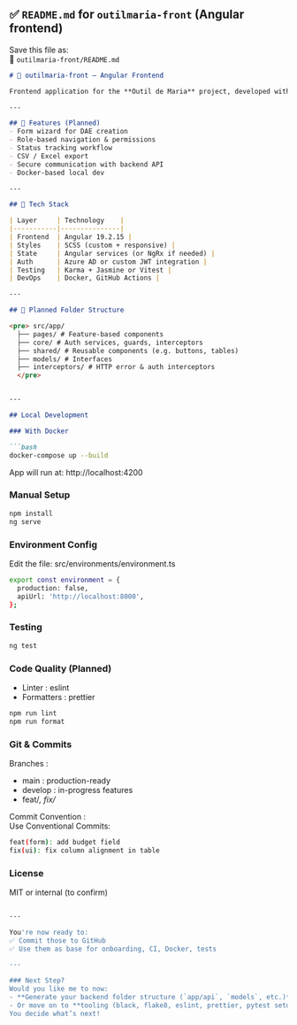 ## ✅ `README.md` for `outilmaria-front` (Angular frontend)

Save this file as:  
📄 `outilmaria-front/README.md`

```markdown
# 🧩 outilmaria-front — Angular Frontend

Frontend application for the **Outil de Maria** project, developed with **Angular 19.2.15**. It allows internal users to submit and track DAE requests via a clean and responsive UI.

---

## 🌟 Features (Planned)
- Form wizard for DAE creation
- Role-based navigation & permissions
- Status tracking workflow
- CSV / Excel export
- Secure communication with backend API
- Docker-based local dev

---

## 🧰 Tech Stack

| Layer     | Technology    |
|-----------|---------------|
| Frontend  | Angular 19.2.15 |
| Styles    | SCSS (custom + responsive) |
| State     | Angular services (or NgRx if needed) |
| Auth      | Azure AD or custom JWT integration |
| Testing   | Karma + Jasmine or Vitest |
| DevOps    | Docker, GitHub Actions |

---

## 📁 Planned Folder Structure

<pre> src/app/ 
  ├── pages/ # Feature-based components 
  ├── core/ # Auth services, guards, interceptors
  ├── shared/ # Reusable components (e.g. buttons, tables)
  ├── models/ # Interfaces
  ├── interceptors/ # HTTP error & auth interceptors
  </pre>


---

## Local Development

### With Docker

```bash
docker-compose up --build
```

App will run at: http://localhost:4200

### Manual Setup 
```bash
npm install
ng serve
```

### Environment Config 

Edit the file:
src/environments/environment.ts

```bash
export const environment = {
  production: false,
  apiUrl: 'http://localhost:8000',
};
```

### Testing 
```bash
ng test
```


### Code Quality (Planned)
- Linter : eslint
- Formatters : prettier

```bash
npm run lint
npm run format
```

### Git & Commits 
Branches : 
- main : production-ready
- develop : in-progress features
- feat/*, fix/*

Commit Convention :  
Use Conventional Commits:
```bash
feat(form): add budget field
fix(ui): fix column alignment in table
```

### License
MIT or internal (to confirm)
```bash

---

You're now ready to:
✅ Commit those to GitHub  
✅ Use them as base for onboarding, CI, Docker, tests

---

### Next Step?
Would you like me to now:
- **Generate your backend folder structure (`app/api`, `models`, etc.)** with stubs you can start filling?
- Or move on to **tooling (black, flake8, eslint, prettier, pytest setup)**?
You decide what’s next!
```









